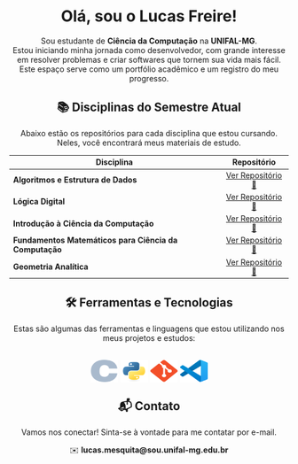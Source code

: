 <p align="center">
<div align="center">
<div align="center">
  <h1>Olá, sou o Lucas Freire!</h1>
  <p>
    Sou estudante de <strong>Ciência da Computação</strong> na <strong>UNIFAL-MG</strong>.<br>
    Estou iniciando minha jornada como desenvolvedor, com grande interesse em resolver problemas e criar softwares que tornem sua vida mais fácil.<br>
    Este espaço serve como um portfólio acadêmico e um registro do meu progresso.
  </p>
</div>

<h2 align="center">📚 Disciplinas do Semestre Atual</h2>
<p align="center">
  Abaixo estão os repositórios para cada disciplina que estou cursando. Neles, você encontrará meus materiais de estudo.
</p>
<table align="center">
  <thead>
    <tr>
      <th>Disciplina</th>
      <th>Repositório</th>
    </tr>
  </thead>
  <tbody>
    <tr>
      <td><strong>Algoritmos e Estrutura de Dados</strong></td>
      <td align="center">
        <a href="https://github.com/Freireee/algoritmos-e-estrutura-de-dados">
          Ver Repositório 📁
        </a>
      </td>
    </tr>
    <tr>
      <td><strong>Lógica Digital</strong></td>
      <td align="center">
        <a href="https://github.com/Freireee/logica-digital">
          Ver Repositório 📁
        </a>
      </td>
    </tr>
    <tr>
      <td><strong>Introdução à Ciência da Computação</strong></td>
      <td align="center">
        <a href="https://github.com/Freireee/introducao-a-ciencia-da-computacao">
          Ver Repositório 📁
        </a>
      </td>
    </tr>
    <tr>
      <td><strong>Fundamentos Matemáticos para Ciência da Computação</strong></td>
      <td align="center">
        <a href="https://github.com/Freireee/fundamentos-matematicos-para-cc">
          Ver Repositório 📁
        </a>
      </td>
    </tr>
    <tr>
      <td><strong>Geometria Analítica</strong></td>
      <td align="center">
        <a href="https://github.com/Freireee/geometria-analitica">
          Ver Repositório 📁
        </a>
      </td>
    </tr>
  </tbody>
</table>

<h2 align="center">🛠️ Ferramentas e Tecnologias</h2>
<p align="center">
  Estas são algumas das ferramentas e linguagens que estou utilizando nos meus projetos e estudos:
</p>
<div align="center" style="display: inline_block"><br>
  <img align="center" alt="C" height="40" width="50" src="https://raw.githubusercontent.com/devicons/devicon/master/icons/c/c-original.svg" title="Linguagem C">
  <img align="center" alt="Python" height="40" width="50" src="https://raw.githubusercontent.com/devicons/devicon/master/icons/python/python-original.svg" title="Python">
  <img align="center" alt="Git" height="40" width="50" src="https://raw.githubusercontent.com/devicons/devicon/master/icons/git/git-original.svg" title="Git & GitHub">
  <img align="center" alt="VSCode" height="40" width="50" src="https://raw.githubusercontent.com/devicons/devicon/master/icons/vscode/vscode-original.svg" title="Visual Studio Code">
</div>

<h2 align="center">📬 Contato</h2>
<div align="center">
  <p>Vamos nos conectar! Sinta-se à vontade para me contatar por e-mail.</p>
  <p>✉️ <strong>lucas.mesquita@sou.unifal-mg.edu.br</strong></p>
</div>
